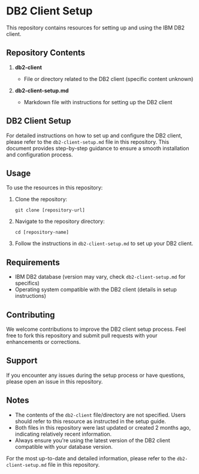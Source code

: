 # DB2 Client Setup

This repository contains resources for setting up and using the IBM DB2 client.

## Repository Contents

1. **db2-client**
   - File or directory related to the DB2 client (specific content unknown)
  

2. **db2-client-setup.md**
   - Markdown file with instructions for setting up the DB2 client
  

## DB2 Client Setup

For detailed instructions on how to set up and configure the DB2 client, please refer to the `db2-client-setup.md` file in this repository. This document provides step-by-step guidance to ensure a smooth installation and configuration process.

## Usage

To use the resources in this repository:

1. Clone the repository:
   ```
   git clone [repository-url]
   ```
2. Navigate to the repository directory:
   ```
   cd [repository-name]
   ```
3. Follow the instructions in `db2-client-setup.md` to set up your DB2 client.

## Requirements

- IBM DB2 database (version may vary, check `db2-client-setup.md` for specifics)
- Operating system compatible with the DB2 client (details in setup instructions)

## Contributing

We welcome contributions to improve the DB2 client setup process. Feel free to fork this repository and submit pull requests with your enhancements or corrections.

## Support

If you encounter any issues during the setup process or have questions, please open an issue in this repository.


## Notes

- The contents of the `db2-client` file/directory are not specified. Users should refer to this resource as instructed in the setup guide.
- Both files in this repository were last updated or created 2 months ago, indicating relatively recent information.
- Always ensure you're using the latest version of the DB2 client compatible with your database version.

For the most up-to-date and detailed information, please refer to the `db2-client-setup.md` file in this repository.
